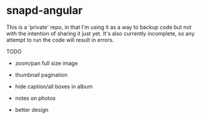 # snapd-angular

This is a 'private' repo, in that I'm using it as a way to backup code but not with the intention of sharing it just yet. It's also currently incomplete, so any attempt to run the code will result in errors.

TODO

- zoom/pan full size image
- thumbnail pagination
- hide caption/all boxes in album
- notes on photos

- better design
